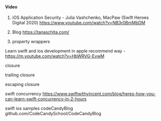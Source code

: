 #### Video
1. iOS Application Security - Julia Vashchenko, MacPaw (Swift Heroes Digital 2020) https://www.youtube.com/watch?v=NB3r0BmMbDM
2. Blog https://tanaschita.com/


1. property wrappers

Learn swift and ios development in apple recommend way -  https://m.youtube.com/watch?v=HbWRVG-EvwM

closure

trailing closure

escaping closure

swift concurrency 
https://www.swiftwithvincent.com/blog/heres-how-you-can-learn-swift-concurrency-in-2-hours

swift ios samples
codeCandyBlog
github.com/CodeCandySchool/CodeCandyBlog
